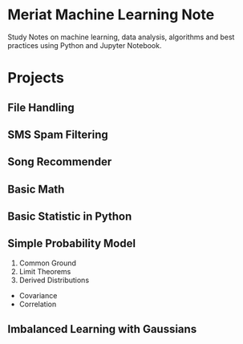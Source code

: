 # Meriat Machine Learning Note

Study Notes on machine learning, data analysis, algorithms and best practices using Python and Jupyter Notebook.

# Projects

## File Handling

## SMS Spam Filtering

## Song Recommender

## Basic Math

## Basic Statistic in Python

## Simple Probability Model
1. Common Ground
2. Limit Theorems
3. Derived Distributions
  * Covariance
  * Correlation

## Imbalanced Learning with Gaussians
